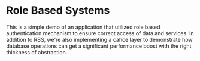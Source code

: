 # Role Based Systems


This is a simple demo of an application that utilized role based authentication mechanism to ensure correct access of data and services. In addition to RBS, we're also implementing a cahce layer to demonstrate how database operations can get a significant performance boost with the right thickness of abstraction.

